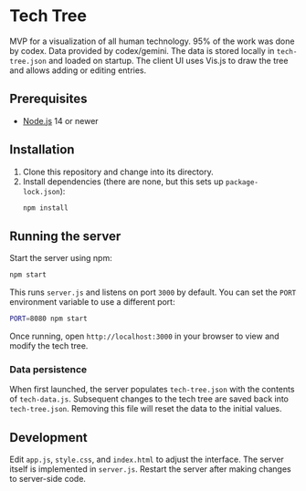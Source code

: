 # Tech Tree

MVP for a visualization of all human technology. 95% of the work was done by codex. Data provided by codex/gemini. The data is stored locally in `tech-tree.json` and loaded on startup. The client UI uses Vis.js to draw the tree and allows adding or editing entries.

## Prerequisites

- [Node.js](https://nodejs.org/) 14 or newer

## Installation

1. Clone this repository and change into its directory.
2. Install dependencies (there are none, but this sets up `package-lock.json`):
   ```bash
   npm install
   ```

## Running the server

Start the server using npm:

```bash
npm start
```

This runs `server.js` and listens on port `3000` by default. You can set the `PORT` environment variable to use a different port:

```bash
PORT=8080 npm start
```

Once running, open `http://localhost:3000` in your browser to view and modify the tech tree.

### Data persistence

When first launched, the server populates `tech-tree.json` with the contents of `tech-data.js`. Subsequent changes to the tech tree are saved back into `tech-tree.json`. Removing this file will reset the data to the initial values.

## Development

Edit `app.js`, `style.css`, and `index.html` to adjust the interface. The server itself is implemented in `server.js`. Restart the server after making changes to server-side code.

